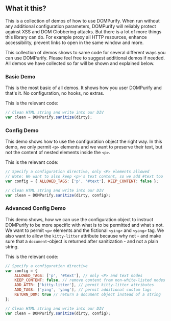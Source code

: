 ## What it this?

This is a collection of demos of how to use DOMPurify. When run without any additional configuration parameters, DOMPurify will reliably protect against XSS and DOM Clobbering attacks. But there is a lot of more things this library can do. For example proxy all HTTP resources, enhance accessibility, prevent links to open in the same window and more.

This collection of demos shows to same code for several different ways you can use DOMPurify. Please feel free to suggest additional demos if needed. All demos we have collected so far will be shown and explained below.

### Basic Demo

This is the most basic of all demos. It shows how you user DOMPurify and that's it. No configuration, no hooks, no extras.

This is the relevant code:
```javascript
// Clean HTML string and write into our DIV
var clean = DOMPurify.sanitize(dirty);
```

### Config Demo

This demo shows how to use the configuration object the right way. In this demo, we only permit `<p>` elements and we want to preserve their text, but not the content of nested elements inside the `<p>`.

This is the relevant code:
```javascript
// Specify a configuration directive, only <P> elements allowed
// Note: We want to also keep <p>'s text content, so we add #text too
var config = { ALLOWED_TAGS: ['p', '#text'], KEEP_CONTENT: false };

// Clean HTML string and write into our DIV
var clean = DOMPurify.sanitize(dirty, config);
```

### Advanced Config Demo

This demo shows, how we can use the configuration object to instruct DOMPurify to be more specific with what is to be permitted and what s not. We want to permit `<p>` elements and the fictional `<ying>` and `<yang>` tag. We also want to allow the `kitty-litter` attribute because why not - and make sure that a `document`-object is returned after sanitization - and not a plain string. 

This is the relevant code:
```javascript
// Specify a configuration directive
var config = {
    ALLOWED_TAGS: ['p', '#text'], // only <P> and text nodes
    KEEP_CONTENT: false, // remove content from non-white-listed nodes too
    ADD_ATTR: ['kitty-litter'], // permit kitty-litter attributes
    ADD_TAGS: ['ying', 'yang'], // permit additional custom tags
    RETURN_DOM: true // return a document object instead of a string
};

// Clean HTML string and write into our DIV
var clean = DOMPurify.sanitize(dirty, config);
```